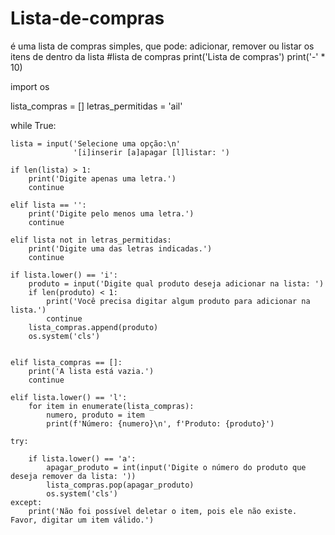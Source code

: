 # Lista-de-compras
é uma lista de compras simples, que pode: adicionar, remover ou listar os itens de dentro da lista
#lista de compras
print('Lista de compras')
print('-' * 10)

import os

lista_compras = []
letras_permitidas = 'ail'

while True:
    
    lista = input('Selecione uma opção:\n'
                  '[i]inserir [a]apagar [l]listar: ')

    if len(lista) > 1:
        print('Digite apenas uma letra.')
        continue

    elif lista == '':
        print('Digite pelo menos uma letra.')
        continue

    elif lista not in letras_permitidas:
        print('Digite uma das letras indicadas.')
        continue

    if lista.lower() == 'i':
        produto = input('Digite qual produto deseja adicionar na lista: ')
        if len(produto) < 1:
            print('Você precisa digitar algum produto para adicionar na lista.')
            continue
        lista_compras.append(produto)
        os.system('cls')

    
    elif lista_compras == []:
        print('A lista está vazia.')
        continue

    elif lista.lower() == 'l':
        for item in enumerate(lista_compras):
            numero, produto = item
            print(f'Número: {numero}\n', f'Produto: {produto}')
    
    try:

        if lista.lower() == 'a':
            apagar_produto = int(input('Digite o número do produto que deseja remover da lista: '))
            lista_compras.pop(apagar_produto)
            os.system('cls')
    except:
        print('Não foi possível deletar o item, pois ele não existe. Favor, digitar um item válido.')
    
